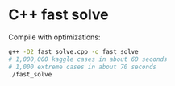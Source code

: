 # C++ fast solve

Compile with optimizations:

```bash
g++ -O2 fast_solve.cpp -o fast_solve
# 1,000,000 kaggle cases in about 60 seconds
# 1,000 extreme cases in about 70 seconds
./fast_solve
```
